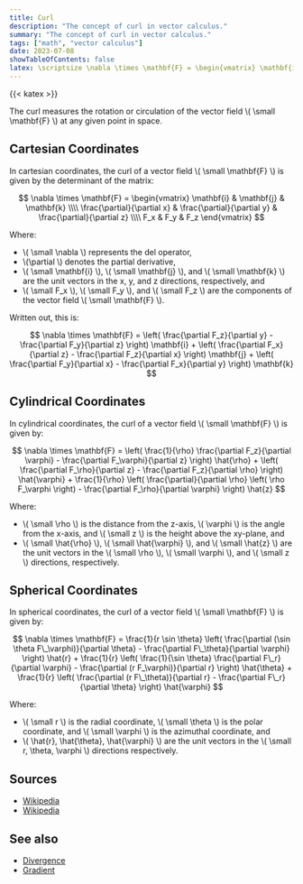 ```yaml
---
title: Curl
description: "The concept of curl in vector calculus."
summary: "The concept of curl in vector calculus."
tags: ["math", "vector calculus"]
date: 2023-07-08
showTableOfContents: false
latex: \scriptsize \nabla \times \mathbf{F} = \begin{vmatrix} \mathbf{i} & \mathbf{j} & \mathbf{k} \\\\ \frac{\partial}{\partial x} & \frac{\partial}{\partial y} & \frac{\partial}{\partial z} \\\\ F_x & F_y & F_z \end{vmatrix}
---
```


{{< katex >}}

The curl measures the rotation or circulation of the vector field \\( \small \mathbf{F} \\) at any given point in space.

## Cartesian Coordinates
In cartesian coordinates, the curl of a vector field \\( \small \mathbf{F} \\) is given by the determinant of the matrix:

$$
\nabla \times \mathbf{F} = \begin{vmatrix} \mathbf{i} & \mathbf{j} & \mathbf{k} \\\\ \frac{\partial}{\partial x} & \frac{\partial}{\partial y} & \frac{\partial}{\partial z} \\\\ F_x & F_y & F_z \end{vmatrix}
$$

Where:
- \\( \small \nabla \\) represents the del operator,
- \\(\partial \\) denotes the partial derivative,
- \\( \small \mathbf{i} \\), \\( \small \mathbf{j} \\), and \\( \small \mathbf{k} \\) are the unit vectors in the x, y, and z directions, respectively, and
- \\( \small F_x \\), \\( \small F_y \\), and \\( \small F_z \\) are the components of the vector field \\( \small \mathbf{F} \\).

Written out, this is:

$$ \nabla \times \mathbf{F} = \left( \frac{\partial F_z}{\partial y} - \frac{\partial F_y}{\partial z} \right) \mathbf{i} + \left( \frac{\partial F_x}{\partial z} - \frac{\partial F_z}{\partial x} \right) \mathbf{j} + \left( \frac{\partial F_y}{\partial x} - \frac{\partial F_x}{\partial y} \right) \mathbf{k} $$



## Cylindrical Coordinates

In cylindrical coordinates, the curl of a vector field \\( \small \mathbf{F} \\) is given by:

$$
\nabla \times \mathbf{F} = \left( \frac{1}{\rho} \frac{\partial F_z}{\partial \varphi} - \frac{\partial F_\varphi}{\partial z} \right) \hat{\rho} + \left( \frac{\partial F_\rho}{\partial z} - \frac{\partial F_z}{\partial \rho} \right) \hat{\varphi} + \frac{1}{\rho} \left( \frac{\partial}{\partial \rho} \left( \rho F_\varphi \right) - \frac{\partial F_\rho}{\partial \varphi} \right) \hat{z}
$$

Where:
- \\( \small \rho \\) is the distance from the z-axis, \\( \varphi \\) is the angle from the x-axis, and \\( \small z \\) is the height above the xy-plane, and
- \\( \small \hat{\rho} \\), \\( \small \hat{\varphi} \\), and \\( \small \hat{z} \\) are the unit vectors in the \\( \small \rho \\), \\( \small \varphi \\), and \\( \small z \\) directions, respectively.


## Spherical Coordinates

In spherical coordinates, the curl of a vector field \\( \small \mathbf{F} \\) is given by:

$$
\nabla \times \mathbf{F} = \frac{1}{r \sin \theta} \left( \frac{\partial (\sin \theta F\_\varphi)}{\partial \theta} - \frac{\partial F\_\theta}{\partial \varphi} \right) \hat{r} + \frac{1}{r} \left( \frac{1}{\sin \theta} \frac{\partial F\_r}{\partial \varphi} - \frac{\partial (r F_\varphi)}{\partial r} \right) \hat{\theta} + \frac{1}{r} \left( \frac{\partial (r F\_\theta)}{\partial r} - \frac{\partial F\_r}{\partial \theta} \right) \hat{\varphi}
$$

Where:
- \\( \small r \\) is the radial coordinate, \\( \small \theta \\) is the polar coordinate, and \\( \small \varphi \\) is the azimuthal coordinate, and
- \\( \hat{r}, \hat{\theta}, \hat{\varphi} \\) are the unit vectors in the \\( \small r, \theta, \varphi \\) directions respectively.

## Sources
- [Wikipedia](https://en.wikipedia.org/wiki/Curl_(mathematics))
- [Wikipedia](https://en.wikipedia.org/wiki/Del_in_cylindrical_and_spherical_coordinates)

## See also
- [Divergence](/formulas/divergence/)
- [Gradient](/formulas/gradient/)